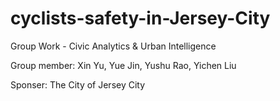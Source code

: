# cyclists-safety-in-Jersey-City
Group Work - Civic Analytics &amp; Urban Intelligence

Group member: Xin Yu, Yue Jin, Yushu Rao, Yichen Liu

Sponser: The City of Jersey City
